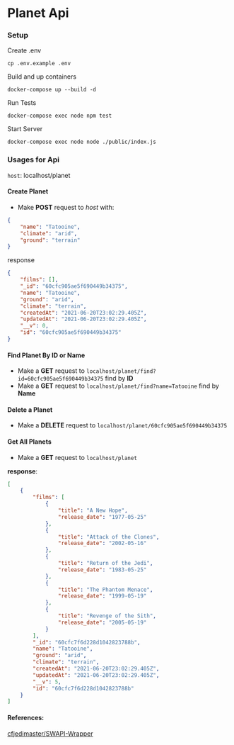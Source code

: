 # Planet Api

### Setup
Create .env
````shell
cp .env.example .env
````

Build and up containers
```shell
docker-compose up --build -d
```

Run Tests
````shell
docker-compose exec node npm test
````

Start Server
````shell
docker-compose exec node node ./public/index.js
````

### Usages for Api
`host`: localhost/planet

#### Create Planet
- Make **POST** request to *host* with:
````json
{
    "name": "Tatooine",
    "climate": "arid",
    "ground": "terrain"
}
````

response
````json
{
    "films": [],
    "_id": "60cfc905ae5f690449b34375",
    "name": "Tatooine",
    "ground": "arid",
    "climate": "terrain",
    "createdAt": "2021-06-20T23:02:29.405Z",
    "updatedAt": "2021-06-20T23:02:29.405Z",
    "__v": 0,
    "id": "60cfc905ae5f690449b34375"
}
````

#### Find Planet By ID or Name
- Make a **GET** request to `localhost/planet/find?id=60cfc905ae5f690449b34375` find by **ID**
- Make a **GET** request to `localhost/planet/find?name=Tatooine` find by **Name**

#### Delete a Planet
- Make a **DELETE** request to `localhost/planet/60cfc905ae5f690449b34375`

#### Get All Planets
- Make a **GET** request to `localhost/planet`

**response**:
````json
[
    {
        "films": [
            {
                "title": "A New Hope",
                "release_date": "1977-05-25"
            },
            {
                "title": "Attack of the Clones",
                "release_date": "2002-05-16"
            },
            {
                "title": "Return of the Jedi",
                "release_date": "1983-05-25"
            },
            {
                "title": "The Phantom Menace",
                "release_date": "1999-05-19"
            },
            {
                "title": "Revenge of the Sith",
                "release_date": "2005-05-19"
            }
        ],
        "_id": "60cfc7f6d228d1042823788b",
        "name": "Tatooine",
        "ground": "arid",
        "climate": "terrain",
        "createdAt": "2021-06-20T23:02:29.405Z",
        "updatedAt": "2021-06-20T23:02:29.405Z",
        "__v": 5,
        "id": "60cfc7f6d228d1042823788b"
    }
]
````

#### References:
[cfjedimaster/SWAPI-Wrapper](https://github.com/cfjedimaster/SWAPI-Wrapper)
